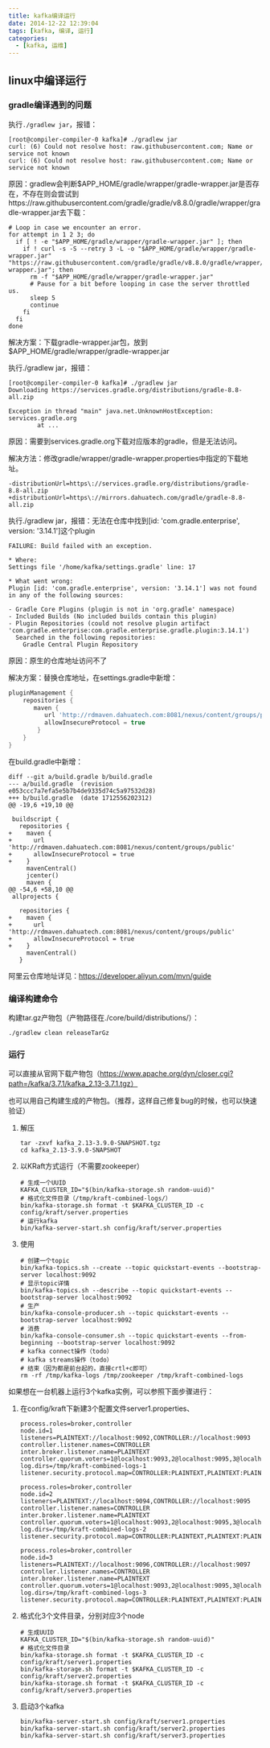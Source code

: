 ```yaml
---
title: kafka编译运行
date: 2014-12-22 12:39:04
tags: [kafka, 编译, 运行]
categories:
  - [kafka, 运维]
---
```




## linux中编译运行

### gradle编译遇到的问题

执行`./gradlew jar`，报错：

<!-- more -->

```shell
[root@compiler-compiler-0 kafka]# ./gradlew jar
curl: (6) Could not resolve host: raw.githubusercontent.com; Name or service not known
curl: (6) Could not resolve host: raw.githubusercontent.com; Name or service not known
```

原因：gradlew会判断$APP_HOME/gradle/wrapper/gradle-wrapper.jar是否存在，不存在则会尝试到https://raw.githubusercontent.com/gradle/gradle/v8.8.0/gradle/wrapper/gradle-wrapper.jar去下载：

```shell
# Loop in case we encounter an error.
for attempt in 1 2 3; do
  if [ ! -e "$APP_HOME/gradle/wrapper/gradle-wrapper.jar" ]; then
    if ! curl -s -S --retry 3 -L -o "$APP_HOME/gradle/wrapper/gradle-wrapper.jar" "https://raw.githubusercontent.com/gradle/gradle/v8.8.0/gradle/wrapper/gradle-wrapper.jar"; then
      rm -f "$APP_HOME/gradle/wrapper/gradle-wrapper.jar"
      # Pause for a bit before looping in case the server throttled us.
      sleep 5
      continue
    fi
  fi
done
```

解决方案：下载gradle-wrapper.jar包，放到$APP_HOME/gradle/wrapper/gradle-wrapper.jar





执行./gradlew jar，报错：

```shell
[root@compiler-compiler-0 kafka]# ./gradlew jar
Downloading https://services.gradle.org/distributions/gradle-8.8-all.zip

Exception in thread "main" java.net.UnknownHostException: services.gradle.org
        at ...
```

原因：需要到services.gradle.org下载对应版本的gradle，但是无法访问。

解决方法：修改gradle/wrapper/gradle-wrapper.properties中指定的下载地址。

```properties
-distributionUrl=https\://services.gradle.org/distributions/gradle-8.8-all.zip
+distributionUrl=https\://mirrors.dahuatech.com/gradle/gradle-8.8-all.zip
```





执行./gradlew jar，报错：无法在仓库中找到[id: 'com.gradle.enterprise', version: '3.14.1']这个plugin

```shell
FAILURE: Build failed with an exception.

* Where:
Settings file '/home/kafka/settings.gradle' line: 17

* What went wrong:
Plugin [id: 'com.gradle.enterprise', version: '3.14.1'] was not found in any of the following sources:

- Gradle Core Plugins (plugin is not in 'org.gradle' namespace)
- Included Builds (No included builds contain this plugin)
- Plugin Repositories (could not resolve plugin artifact 'com.gradle.enterprise:com.gradle.enterprise.gradle.plugin:3.14.1')
  Searched in the following repositories:
    Gradle Central Plugin Repository
```

原因：原生的仓库地址访问不了

解决方案：替换仓库地址，在settings.gradle中新增：

```groovy
pluginManagement {
    repositories {
       maven {
	      url 'http://rdmaven.dahuatech.com:8081/nexus/content/groups/public'
	      allowInsecureProtocol = true
	    }
    }
}
```

在build.gradle中新增：

```shell
diff --git a/build.gradle b/build.gradle
--- a/build.gradle	(revision e053ccc7a7efa5e5b7b4de9335d74c5a97532d28)
+++ b/build.gradle	(date 1712556202312)
@@ -19,6 +19,10 @@
 
 buildscript {
   repositories {
+    maven {
+      url 'http://rdmaven.dahuatech.com:8081/nexus/content/groups/public'
+      allowInsecureProtocol = true
+    }
     mavenCentral()
     jcenter()
     maven {
@@ -54,6 +58,10 @@
 allprojects {
 
   repositories {
+    maven {
+      url 'http://rdmaven.dahuatech.com:8081/nexus/content/groups/public'
+      allowInsecureProtocol = true
+    }
     mavenCentral()
   }
```

阿里云仓库地址详见：https://developer.aliyun.com/mvn/guide

### 编译构建命令

构建tar.gz产物包（产物路径在./core/build/distributions/）：

```
./gradlew clean releaseTarGz
```



### 运行

可以直接从官网下载产物包（https://www.apache.org/dyn/closer.cgi?path=/kafka/3.7.1/kafka_2.13-3.7.1.tgz）

也可以用自己构建生成的产物包。（推荐，这样自己修复bug的时候，也可以快速验证）

1. 解压

   ```shell
   tar -zxvf kafka_2.13-3.9.0-SNAPSHOT.tgz
   cd kafka_2.13-3.9.0-SNAPSHOT
   ```

2. 以KRaft方式运行（不需要zookeeper）

   ```shell
   # 生成一个UUID
   KAFKA_CLUSTER_ID="$(bin/kafka-storage.sh random-uuid)"
   # 格式化文件目录（/tmp/kraft-combined-logs/）
   bin/kafka-storage.sh format -t $KAFKA_CLUSTER_ID -c config/kraft/server.properties
   # 运行kafka
   bin/kafka-server-start.sh config/kraft/server.properties
   ```

3. 使用

   ```shell
   # 创建一个topic
   bin/kafka-topics.sh --create --topic quickstart-events --bootstrap-server localhost:9092
   # 显示topic详情
   bin/kafka-topics.sh --describe --topic quickstart-events --bootstrap-server localhost:9092
   # 生产
   bin/kafka-console-producer.sh --topic quickstart-events --bootstrap-server localhost:9092
   # 消费
   bin/kafka-console-consumer.sh --topic quickstart-events --from-beginning --bootstrap-server localhost:9092
   # kafka connect操作（todo）
   # kafka streams操作（todo）
   # 结束（因为都是前台起的，直接crtl+c即可）
   rm -rf /tmp/kafka-logs /tmp/zookeeper /tmp/kraft-combined-logs
   ```



如果想在一台机器上运行3个kafka实例，可以参照下面步骤进行：

1. 在config/kraft下新建3个配置文件server1.properties、

   ```
   process.roles=broker,controller
   node.id=1
   listeners=PLAINTEXT://localhost:9092,CONTROLLER://localhost:9093
   controller.listener.names=CONTROLLER
   inter.broker.listener.name=PLAINTEXT
   controller.quorum.voters=1@localhost:9093,2@localhost:9095,3@localhost:9097
   log.dirs=/tmp/kraft-combined-logs-1
   listener.security.protocol.map=CONTROLLER:PLAINTEXT,PLAINTEXT:PLAINTEXT,SSL:SSL,SASL_PLAINTEXT:SASL_PLAINTEXT,SASL_SSL:SASL_SSL
   ```

   ```
   process.roles=broker,controller
   node.id=2
   listeners=PLAINTEXT://localhost:9094,CONTROLLER://localhost:9095
   controller.listener.names=CONTROLLER
   inter.broker.listener.name=PLAINTEXT
   controller.quorum.voters=1@localhost:9093,2@localhost:9095,3@localhost:9097
   log.dirs=/tmp/kraft-combined-logs-2
   listener.security.protocol.map=CONTROLLER:PLAINTEXT,PLAINTEXT:PLAINTEXT,SSL:SSL,SASL_PLAINTEXT:SASL_PLAINTEXT,SASL_SSL:SASL_SSL
   ```

   ```
   process.roles=broker,controller
   node.id=3
   listeners=PLAINTEXT://localhost:9096,CONTROLLER://localhost:9097
   controller.listener.names=CONTROLLER
   inter.broker.listener.name=PLAINTEXT
   controller.quorum.voters=1@localhost:9093,2@localhost:9095,3@localhost:9097
   log.dirs=/tmp/kraft-combined-logs-3
   listener.security.protocol.map=CONTROLLER:PLAINTEXT,PLAINTEXT:PLAINTEXT,SSL:SSL,SASL_PLAINTEXT:SASL_PLAINTEXT,SASL_SSL:SASL_SSL
   ```

2. 格式化3个文件目录，分别对应3个node

   ```shell
   # 生成UUID
   KAFKA_CLUSTER_ID="$(bin/kafka-storage.sh random-uuid)"
   # 格式化文件目录
   bin/kafka-storage.sh format -t $KAFKA_CLUSTER_ID -c config/kraft/server1.properties
   bin/kafka-storage.sh format -t $KAFKA_CLUSTER_ID -c config/kraft/server2.properties
   bin/kafka-storage.sh format -t $KAFKA_CLUSTER_ID -c config/kraft/server3.properties
   ```

3. 启动3个kafka

   ```shell
   bin/kafka-server-start.sh config/kraft/server1.properties
   bin/kafka-server-start.sh config/kraft/server2.properties
   bin/kafka-server-start.sh config/kraft/server3.properties
   ```

   

